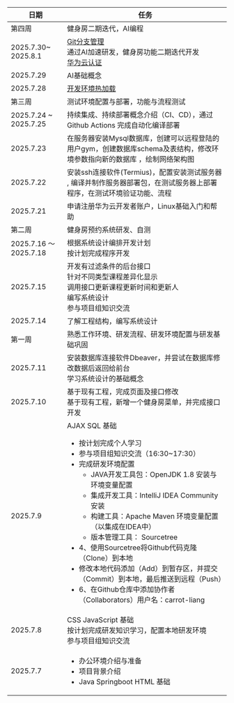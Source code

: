 
| 日期       | 任务                     |  
|------------|-----------------------------| 
|  第四周 | 健身房二期迭代，AI编程 |
| 2025.7.30~ 2025.8.1      | [Git分支管理](https://git-scm.com/book/zh/v2/Git-分支-分支简介)<br> 通过AI加速研发，健身房功能二期迭代开发 <br> [华为云认证](https://edu.huaweicloud.com/signup/9990e06079984850979909a6a602d283?medium=share_kfzlb&invitation=0475f84b6a32481e823267ca59769c72)  |
| 2025.7.29      | AI基础概念  |
| 2025.7.28      | [开发环境热加载](https://blog.csdn.net/qq_20173401/article/details/138375188)    |  
| 第三周 | 测试环境配置与部署，功能与流程测试          |  
| 2025.7.24  ~ 2025.7.25     |   持续集成、持续部署概念介绍（CI、CD），通过Github Actions 完成自动化编译部署    |  
| 2025.7.23      |   在服务器安装Mysql数据库，创建可以远程登陆的用户gym，创建数据库schema及表结构，修改环境参数指向新的数据库 ，绘制网络架构图 |  
| 2025.7.22      |   安装ssh连接软件(Termius)，配置安装测试服务器 , 编译并制作服务器部署包，在测试服务器上部署程序，在测试环境验证功能、流程    | 
| 2025.7.21      |   申请注册华为云开发者账户，Linux基础入门和帮助   |  
| 第二周 |健身房预约系统研发、自测                  |  
| 2025.7.16 ～2025.7.18     | 根据系统设计编排开发计划<br>按计划完成程序开发      |  
| 2025.7.15      | 开发有过滤条件的后台接口<br>针对不同类型课程差异化显示<br>调用接口更新课程更新时间和更新人<br>编写系统设计<br>参与项目组知识交流      |  
| 2025.7.14      | 了解工程结构，编写系统设计      |  
| 第一周 | 熟悉工作环境、研发流程、研发环境配置与研发基础巩固                    |  
| 2025.7.11       | 安装数据库连接软件Dbeaver，并尝试在数据库修改数据后返回给前台 <br>学习系统设计的基础概念 |  
| 2025.7.10      | 基于现有工程，完成页面及接口修改<br>基于现有工程，新增一个健身房菜单，并完成接口开发      |  
| 2025.7.9      | AJAX SQL 基础 <br><ul><li>按计划完成个人学习</li> <li>参与项目组知识交流（16:30~17:30） </li><li>完成研发环境配置<ul><li>JAVA开发工具包：OpenJDK 1.8 安装与环境变量配置</li><li>集成开发工具：IntelliJ IDEA Community 安装</li><li>构建工具：Apache Maven 环境变量配置（以集成在IDEA中）</li><li>版本管理工具： Sourcetree</li></ul></li><li>4、使用Sourcetree将Github代码克隆（Clone）到本地</li><li>修改本地代码添加（Add）到暂存区，并提交（Commit）到本地，最后推送到远程（Push）</li><li>6、在Github仓库中添加协作者（Collaborators）用户名：carrot-liang</li> </ul>     |  
| 2025.7.8      | CSS JavaScript 基础<br>按计划完成研发知识学习，配置本地研发环境<br>参与项目组知识交流 |  
| 2025.7.7      |   <ul><li>办公环境介绍与准备</li><li>项目背景介绍</li><li>Java Springboot HTML 基础</li></ul>   |  

